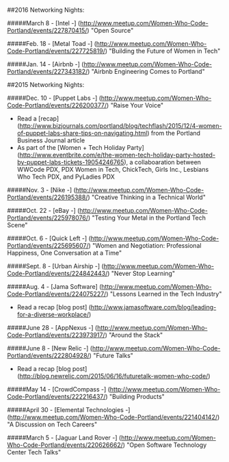 ##2016 Networking Nights:

#####March 8 - [Intel -] (http://www.meetup.com/Women-Who-Code-Portland/events/227870415/) "Open Source"

#####Feb. 18 - [Metal Toad -] (http://www.meetup.com/Women-Who-Code-Portland/events/227725819/) "Building the Future of Women in Tech"

#####Jan. 14 - [Airbnb -] (http://www.meetup.com/Women-Who-Code-Portland/events/227343182/) "Airbnb Engineering Comes to Portland"

##2015 Networking Nights:

#####Dec. 10 - [Puppet Labs -] (http://www.meetup.com/Women-Who-Code-Portland/events/226200377/) "Raise Your Voice" 
* Read a [recap] (http://www.bizjournals.com/portland/blog/techflash/2015/12/4-women-of-puppet-labs-share-tips-on-navigating.html) from the Portland Business Journal article
* As part of the [Women + Tech Holiday Party] (http://www.eventbrite.com/e/the-women-tech-holiday-party-hosted-by-puppet-labs-tickets-19054246765), a collaboaration between WWCode PDX, PDX Women in Tech, ChickTech, Girls Inc., Lesbians Who Tech PDX, and PyLadies PDX

#####Nov. 3 - [Nike -] (http://www.meetup.com/Women-Who-Code-Portland/events/226195388/) "Creative Thinking in a Technical World"

#####Oct. 22 - [eBay -] (http://www.meetup.com/Women-Who-Code-Portland/events/225978076/) "Testing Your Metal in the Portland Tech Scene"

#####Oct. 6 - [Quick Left -] (http://www.meetup.com/Women-Who-Code-Portland/events/225695607/) "Women and Negotiation: Professional Happiness, One Conversation at a Time" 

#####Sept. 8 - [Urban Airship -] (http://www.meetup.com/Women-Who-Code-Portland/events/224842443/) "Never Stop Learning"

#####Aug. 4 - [Jama Software] (http://www.meetup.com/Women-Who-Code-Portland/events/224075227/) "Lessons Learned in the Tech Industry" 
* Read a recap [blog post] (http://www.jamasoftware.com/blog/leading-for-a-diverse-workplace/)

#####June 28 - [AppNexus -] (http://www.meetup.com/Women-Who-Code-Portland/events/223973917/) "Around the Stack"

#####June 8 - [New Relic -] (http://www.meetup.com/Women-Who-Code-Portland/events/222804928/) "Future Talks"
* Read a recap [blog post] (http://blog.newrelic.com/2015/06/16/futuretalk-women-who-code/)

#####May 14 - [CrowdCompass -] (http://www.meetup.com/Women-Who-Code-Portland/events/222216437/) "Building Products"

#####April 30 - [Elemental Technologies -] (http://www.meetup.com/Women-Who-Code-Portland/events/221404142/) "A Discussion on Tech Careers"

#####March 5 - [Jaguar Land Rover -] (http://www.meetup.com/Women-Who-Code-Portland/events/220626662/) "Open Software Technology Center Tech Talks"
